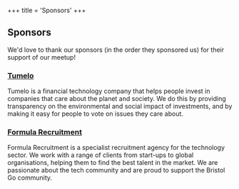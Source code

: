 +++
title = 'Sponsors'
+++

## Sponsors

We'd love to thank our sponsors (in the order they sponsored us) for their support of our meetup!

### [Tumelo](https://www.tumelo.com/)

Tumelo is a financial technology company that helps people invest in companies that care about the planet and society. We do this by providing transparency on the environmental and social impact of investments, and by making it easy for people to vote on issues they care about.

### [Formula Recruitment](https://www.formularecruitment.co.uk/)

Formula Recruitment is a specialist recruitment agency for the technology sector. We work with a range of clients from start-ups to global organisations, helping them to find the best talent in the market. We are passionate about the tech community and are proud to support the Bristol Go community.